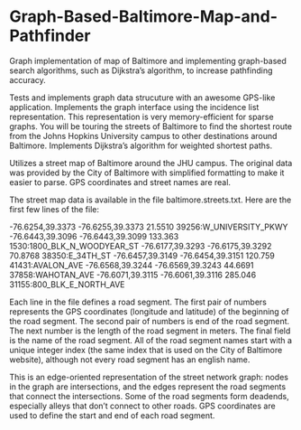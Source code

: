 # Graph-Based-Baltimore-Map-and-Pathfinder
Graph implementation of map of Baltimore and implementing graph-based search algorithms, such as Dijkstra’s algorithm, to increase pathfinding accuracy. 

Tests and implements graph data strucuture with an awesome GPS-like application. Implements the graph interface using the incidence list representation. This representation is very memory-efficient for sparse graphs. You will be touring the streets of Baltimore to find the shortest route from the Johns Hopkins University campus to other destinations around Baltimore. Implements Dijkstra’s algorithm for weighted shortest paths.

Utilizes a street map of Baltimore around the JHU campus. The original data was provided by the City of Baltimore with simplified formatting to make it easier to parse. GPS coordinates and street names are real.

The street map data is available in the file baltimore.streets.txt. Here are the first few lines of the file:

-76.6254,39.3373 -76.6255,39.3373 21.5510 39256:W_UNIVERSITY_PKWY
-76.6443,39.3096 -76.6443,39.3099 133.363 1530:1800_BLK_N_WOODYEAR_ST
-76.6177,39.3293 -76.6175,39.3292 70.8768 38350:E_34TH_ST
-76.6457,39.3149 -76.6454,39.3151 120.759 41431:AVALON_AVE
-76.6568,39.3244 -76.6569,39.3243 44.6691 37858:WAHOTAN_AVE
-76.6071,39.3115 -76.6061,39.3116 285.046 31155:800_BLK_E_NORTH_AVE

Each line in the file defines a road segment. The first pair of numbers represents the GPS coordinates (longitude and latitude) of the beginning of the road segment. The second pair of numbers is end of the road segment. The next number is the length of the road segment in meters. The final field is the name of the road segment. All of the road segment names start with a unique integer index (the same index that is used on the City of Baltimore website), although not every road segment has an english name.

This is an edge-oriented representation of the street network graph: nodes in the graph are intersections, and the edges represent the road segments that connect the intersections. Some of the road segments form deadends, especially alleys that don’t connect to other roads. GPS coordinates are used to define the start and end of each road segment.
